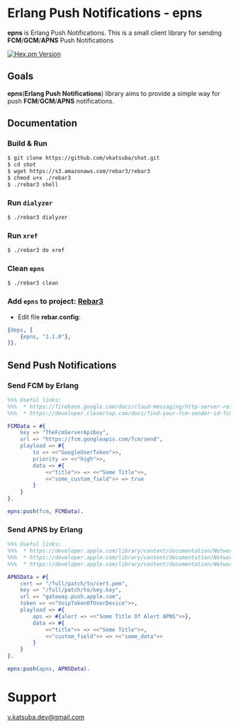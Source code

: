 # Erlang Push Notifications - epns
**epns** is Erlang Push Notifications. This is a small client library for sending **FCM**/**GCM**/**APNS** Push Notifications

[![Hex.pm Version](https://img.shields.io/hexpm/v/epns.svg?style=flat-square)](https://hex.pm/packages/epns)

## Goals
**epns**(**Erlang Push Notifications**) library aims to provide a simple way for push **FCM**/**GCM**/**APNS** notifications.

## Documentation
### Build & Run
```sh
$ git clone https://github.com/vkatsuba/shot.git
$ cd shot
$ wget https://s3.amazonaws.com/rebar3/rebar3
$ chmod u+x ./rebar3
$ ./rebar3 shell
```
### Run `dialyzer`
```sh
$ ./rebar3 dialyzer
```
### Run `xref`
```sh
$ ./rebar3 do xref
```
### Clean `epns`
```sh
$ ./rebar3 clean
```
### Add `epns` to project: [Rebar3](https://www.rebar3.org/)
* Edit file **rebar.config**:
```erlang
{deps, [
    {epns, "1.1.0"},
]}.
```

## Send Push Notifications
### Send FCM by Erlang
```erlang
%%% Useful links:
%%%  * https://firebase.google.com/docs/cloud-messaging/http-server-ref
%%%  * https://developer.clevertap.com/docs/find-your-fcm-sender-id-fcm-server-api-key

FCMData = #{
    key => "TheFcmServerApiKey",
    url => "https://fcm.googleapis.com/fcm/send",
    playload => #{
        to => <<"GoogleUserToken">>,
        priority => <<"high">>,
        data => #{
            <<"title">> => <<"Some Title">>,
            <<"some_custom_field">> => true
        }
    }
}.

epns:push(fcm, FCMData).
```
### Send APNS by Erlang
```erlang
%%% Useful links:
%%%  * https://developer.apple.com/library/content/documentation/NetworkingInternet/Conceptual/RemoteNotificationsPG/CreatingtheNotificationPayload.html
%%%  * https://developer.apple.com/library/content/documentation/NetworkingInternet/Conceptual/RemoteNotificationsPG/BinaryProviderAPI.html
%%%  * https://developer.apple.com/library/content/documentation/NetworkingInternet/Conceptual/RemoteNotificationsPG/LegacyNotificationFormat.html

APNSData = #{
    cert => "/full/patch/to/cert.pem",
    key => "/full/patch/to/key.key",
    url => "gateway.push.apple.com",
    token => <<"VoipTokenOfUserDevice">>,
    playload => #{
        aps => #{alert => <<"Some Title Of Alert APNS">>},
        data => #{
            <<"title">> => <<"Some Title">>,
            <<"custom_field">> => <<"some_data">>
        }
    }
}.

epns:push(apns, APNSData).
```

# Support
v.katsuba.dev@gmail.com
